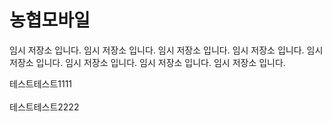# 농협모바일

임시 저장소 입니다.
임시 저장소 입니다.
임시 저장소 입니다.
임시 저장소 입니다.
임시 저장소 입니다.
임시 저장소 입니다.
임시 저장소 입니다.
임시 저장소 입니다.

테스트테스트1111<br>	
테스트테스트2222